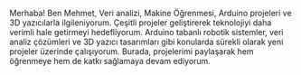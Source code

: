 Merhaba! Ben Mehmet,
Veri analizi, Makine Öğrenmesi, Arduino projeleri ve 3D yazıcılarla ilgileniyorum. Çeşitli projeler geliştirerek teknolojiyi daha verimli hale getirmeyi hedefliyorum. Arduino tabanlı robotik sistemler, veri analiz çözümleri ve 3D yazıcı tasarımları gibi konularda sürekli olarak yeni projeler üzerinde çalışıyorum. Burada, projelerimi paylaşarak hem öğrenmeye hem de katkı sağlamaya devam ediyorum.

<!---
mehmetgokhangokce/mehmetgokhangokce is a ✨ special ✨ repository because its `README.md` (this file) appears on your GitHub profile.
You can click the Preview link to take a look at your changes.
--->
